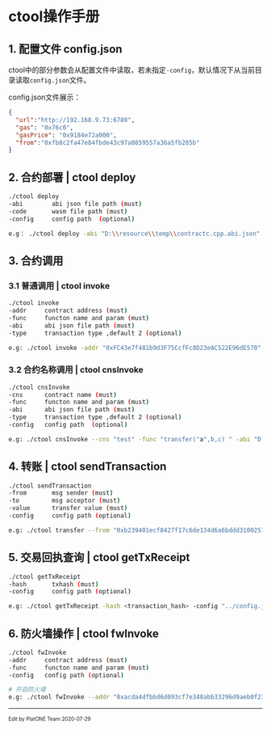 # ctool操作手册

## 1. 配置文件 config.json

ctool中的部分参数会从配置文件中读取，若未指定`-config`，默认情况下从当前目录读取`config.json`文件。

config.json文件展示：

```json
{
  "url":"http://192.168.9.73:6789",
  "gas": "0x76c0",
  "gasPrice": "0x9184e72a000",
  "from":"0xfb8c2fa47e84fbde43c97a0859557a36a5fb285b"
}
```

## 2. 合约部署 | ctool deploy

```bash
./ctool deploy
-abi        abi json file path (must)
-code       wasm file path (must)
-config     config path  (optional)

e.g： ./ctool deploy -abi "D:\\resource\\temp\\contractc.cpp.abi.json" -code "D:\\resource\\temp\\contractc.wasm"
```

## 3. 合约调用

### 3.1 普通调用 | ctool invoke

```bash
./ctool invoke
-addr     contract address (must)
-func     functon name and param (must)
-abi      abi json file path (must)
-type     transaction type ,default 2 (optional)

e.g: ./ctool invoke -addr "0xFC43e7f481b9d3F75CcfFc8D23eAC522E96dE570" -func "transfer("a",b,c) " -abi "D:\\resource\\temp\\contractc.cpp.abi.json" -type
```

### 3.2 合约名称调用 | ctool cnsInvoke

```bash
./ctool cnsInvoke
-cns      contract name (must)
-func     functon name and param (must)
-abi      abi json file path (must)
-type     transaction type ,default 2 (optional)
-config   config path  (optional)

e.g: ./ctool cnsInvoke --cns "test" -func "transfer("a",b,c) " -abi "D:\\resource\\temp\\contractc.cpp.abi.json"
```

## 4. 转账 | ctool sendTransaction

```bash
./ctool sendTransaction
-from       msg sender (must)
-to         msg acceptor (must)
-value      transfer value (must)
-config     config path (optional)

e.g: ./ctool transfer --from "0xb239401ecf8427f17c6de134d6a6bddd3100251f" --to "0X123" --value "10"
```

## 5. 交易回执查询 | ctool getTxReceipt

```bash
./ctool getTxReceipt
-hash       txhash (must)
-config     config path (optional)

e.g: ./ctool getTxReceipt -hash <transaction_hash> -config "../config.json"
```

## 6. 防火墙操作 | ctool fwInvoke

```bash
./ctool fwInvoke
-addr     contract address (must)
-func     functon name and param (must)
-config   config path (optional)

# 开启防火墙
e.g: ./ctool fwInvoke --addr "0xacda4dfbbd6d093cf7e348abb33296d9aeb0f23c" --func '__sys_FwOpen()' --config "../config.json"
```
------
<font Size=1>Edit by PlatONE Team 2020-07-29</font>

